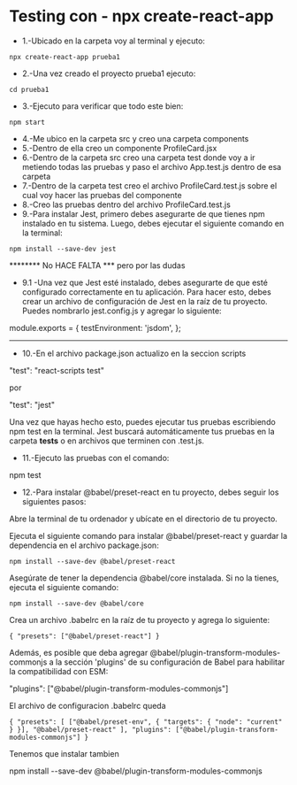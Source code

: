 # Testing con - npx create-react-app

* 1.-Ubicado en la carpeta voy al terminal y ejecuto:

``npx create-react-app prueba1``

* 2.-Una vez creado el proyecto prueba1 ejecuto:

``cd prueba1``

* 3.-Ejecuto para verificar que todo este bien:

``npm start``

* 4.-Me ubico en la carpeta src y creo una carpeta components
* 5.-Dentro de ella creo un componente ProfileCard.jsx
* 6.-Dentro de la carpeta src creo una carpeta test donde voy a ir metiendo todas las pruebas y paso el archivo App.test.js dentro de esa carpeta
* 7.-Dentro de la carpeta test creo el archivo ProfileCard.test.js sobre el cual voy hacer las pruebas del componente
* 8.-Creo las pruebas dentro del archivo ProfileCard.test.js
* 9.-Para instalar Jest, primero debes asegurarte de que tienes npm instalado en tu sistema. Luego, debes ejecutar el siguiente comando en la terminal:

``npm install --save-dev jest``

******** No HACE FALTA *** pero por las dudas

* 9.1 -Una vez que Jest esté instalado, debes asegurarte de que esté configurado correctamente en tu aplicación. Para hacer esto, debes crear un archivo de configuración de Jest en la raíz de tu proyecto. Puedes nombrarlo jest.config.js y agregar lo siguiente:

module.exports = {
  testEnvironment: 'jsdom',
};

********

* 10.-En el archivo package.json actualizo en la seccion scripts

"test": "react-scripts test"

por

"test": "jest"

Una vez que hayas hecho esto, puedes ejecutar tus pruebas escribiendo npm test en la terminal. Jest buscará automáticamente tus pruebas en la carpeta __tests__ o en archivos que terminen con .test.js.

* 11.-Ejecuto las pruebas con el comando:

npm test

* 12.-Para instalar @babel/preset-react en tu proyecto, debes seguir los siguientes pasos:

Abre la terminal de tu ordenador y ubícate en el directorio de tu proyecto.

Ejecuta el siguiente comando para instalar @babel/preset-react y guardar la dependencia en el archivo package.json:

``npm install --save-dev @babel/preset-react
``

Asegúrate de tener la dependencia @babel/core instalada. Si no la tienes, ejecuta el siguiente comando:

``npm install --save-dev @babel/core
``

Crea un archivo .babelrc en la raíz de tu proyecto y agrega lo siguiente:

``{
  "presets": ["@babel/preset-react"]
}
``

Además, es posible que deba agregar @babel/plugin-transform-modules-commonjs a la sección 'plugins' de su configuración de Babel para habilitar la compatibilidad con ESM:

"plugins": ["@babel/plugin-transform-modules-commonjs"]

El archivo de configuracion .babelrc queda

``{
  "presets": [
    ["@babel/preset-env", { "targets": { "node": "current" } }],
    "@babel/preset-react"
  ],
  "plugins": ["@babel/plugin-transform-modules-commonjs"]
}``

Tenemos que instalar tambien 

npm install --save-dev @babel/plugin-transform-modules-commonjs

